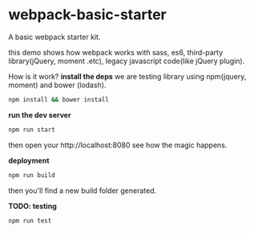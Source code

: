 # webpack-basic-starter

A basic webpack starter kit.

this demo shows how webpack works with sass, es6, third-party library(jQuery, moment .etc), legacy javascript code(like jQuery plugin).

How is it work?
**install the deps**
we are testing library using npm(jquery, moment) and bower (lodash).
```bash
npm install && bower install
```

**run the dev server**
```bash
npm run start
```

then open your http://localhost:8080 see how the magic happens.

**deployment**

```bash
npm run build
```
then you'll find a new build folder generated.

**TODO: testing**

```bash
npm run test
```
